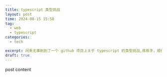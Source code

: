 ```yaml
---
title: typescript 类型挑战
layout: post
time: 2024-08-15 15:58
tag:
  - web
  - typescript
categories:
  - tech

excerpt: 闲来无事刷到了一个 github 项目上关于 typescript 的类型挑战,练练手，顺便记录下答案和解析什么内容
draft: true
---
```


post content
